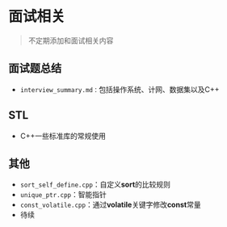 # 面试相关

> 不定期添加和面试相关内容



## 面试题总结

- `interview_summary.md：`包括操作系统、计网、数据集以及C++



## STL

- C++一些标准库的常规使用



## 其他

- `sort_self_define.cpp`：自定义**sort**的比较规则
- `unique_ptr.cpp`：智能指针
- `const_volatile.cpp`：通过**volatile**关键字修改**const**常量
- 待续

